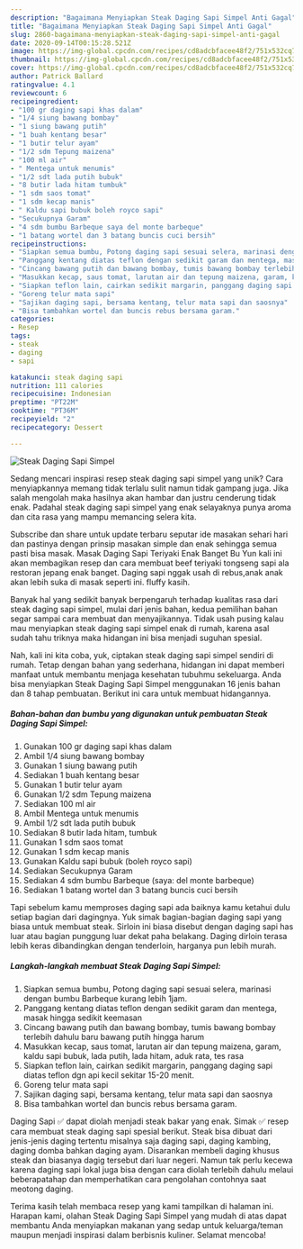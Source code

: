 ```yaml
---
description: "Bagaimana Menyiapkan Steak Daging Sapi Simpel Anti Gagal"
title: "Bagaimana Menyiapkan Steak Daging Sapi Simpel Anti Gagal"
slug: 2860-bagaimana-menyiapkan-steak-daging-sapi-simpel-anti-gagal
date: 2020-09-14T00:15:28.521Z
image: https://img-global.cpcdn.com/recipes/cd8adcbfacee48f2/751x532cq70/steak-daging-sapi-simpel-foto-resep-utama.jpg
thumbnail: https://img-global.cpcdn.com/recipes/cd8adcbfacee48f2/751x532cq70/steak-daging-sapi-simpel-foto-resep-utama.jpg
cover: https://img-global.cpcdn.com/recipes/cd8adcbfacee48f2/751x532cq70/steak-daging-sapi-simpel-foto-resep-utama.jpg
author: Patrick Ballard
ratingvalue: 4.1
reviewcount: 6
recipeingredient:
- "100 gr daging sapi khas dalam"
- "1/4 siung bawang bombay"
- "1 siung bawang putih"
- "1 buah kentang besar"
- "1 butir telur ayam"
- "1/2 sdm Tepung maizena"
- "100 ml air"
- " Mentega untuk menumis"
- "1/2 sdt lada putih bubuk"
- "8 butir lada hitam tumbuk"
- "1 sdm saos tomat"
- "1 sdm kecap manis"
- " Kaldu sapi bubuk boleh royco sapi"
- "Secukupnya Garam"
- "4 sdm bumbu Barbeque saya del monte barbeque"
- "1 batang wortel dan 3 batang buncis cuci bersih"
recipeinstructions:
- "Siapkan semua bumbu, Potong daging sapi sesuai selera, marinasi dengan bumbu Barbeque kurang lebih 1jam."
- "Panggang kentang diatas teflon dengan sedikit garam dan mentega, masak hingga sedikit keemasan"
- "Cincang bawang putih dan bawang bombay, tumis bawang bombay terlebih dahulu baru bawang putih hingga harum"
- "Masukkan kecap, saus tomat, larutan air dan tepung maizena, garam, kaldu sapi bubuk, lada putih, lada hitam, aduk rata, tes rasa"
- "Siapkan teflon lain, cairkan sedikit margarin, panggang daging sapi diatas teflon dgn api kecil sekitar 15-20 menit."
- "Goreng telur mata sapi"
- "Sajikan daging sapi, bersama kentang, telur mata sapi dan saosnya"
- "Bisa tambahkan wortel dan buncis rebus bersama garam."
categories:
- Resep
tags:
- steak
- daging
- sapi

katakunci: steak daging sapi 
nutrition: 111 calories
recipecuisine: Indonesian
preptime: "PT22M"
cooktime: "PT36M"
recipeyield: "2"
recipecategory: Dessert

---
```



![Steak Daging Sapi Simpel](https://img-global.cpcdn.com/recipes/cd8adcbfacee48f2/751x532cq70/steak-daging-sapi-simpel-foto-resep-utama.jpg)

Sedang mencari inspirasi resep steak daging sapi simpel yang unik? Cara menyiapkannya memang tidak terlalu sulit namun tidak gampang juga. Jika salah mengolah maka hasilnya akan hambar dan justru cenderung tidak enak. Padahal steak daging sapi simpel yang enak selayaknya punya aroma dan cita rasa yang mampu memancing selera kita.

Subscribe dan share untuk update terbaru seputar ide masakan sehari hari dan pastinya dengan prinsip masakan simple dan enak sehingga semua pasti bisa masak. Masak Daging Sapi Teriyaki Enak Banget Bu Yun kali ini akan membagikan resep dan cara membuat beef teriyaki tongseng sapi ala restoran jepang enak banget. Daging sapi nggak usah di rebus,anak anak akan lebih suka di masak seperti ini. fluffy kasih.

Banyak hal yang sedikit banyak berpengaruh terhadap kualitas rasa dari steak daging sapi simpel, mulai dari jenis bahan, kedua pemilihan bahan segar sampai cara membuat dan menyajikannya. Tidak usah pusing kalau mau menyiapkan steak daging sapi simpel enak di rumah, karena asal sudah tahu triknya maka hidangan ini bisa menjadi suguhan spesial.


Nah, kali ini kita coba, yuk, ciptakan steak daging sapi simpel sendiri di rumah. Tetap dengan bahan yang sederhana, hidangan ini dapat memberi manfaat untuk membantu menjaga kesehatan tubuhmu sekeluarga. Anda bisa menyiapkan Steak Daging Sapi Simpel menggunakan 16 jenis bahan dan 8 tahap pembuatan. Berikut ini cara untuk membuat hidangannya.

<!--inarticleads1-->

##### Bahan-bahan dan bumbu yang digunakan untuk pembuatan Steak Daging Sapi Simpel:

1. Gunakan 100 gr daging sapi khas dalam
1. Ambil 1/4 siung bawang bombay
1. Gunakan 1 siung bawang putih
1. Sediakan 1 buah kentang besar
1. Gunakan 1 butir telur ayam
1. Gunakan 1/2 sdm Tepung maizena
1. Sediakan 100 ml air
1. Ambil  Mentega untuk menumis
1. Ambil 1/2 sdt lada putih bubuk
1. Sediakan 8 butir lada hitam, tumbuk
1. Gunakan 1 sdm saos tomat
1. Gunakan 1 sdm kecap manis
1. Gunakan  Kaldu sapi bubuk (boleh royco sapi)
1. Sediakan Secukupnya Garam
1. Sediakan 4 sdm bumbu Barbeque (saya: del monte barbeque)
1. Sediakan 1 batang wortel dan 3 batang buncis cuci bersih


Tapi sebelum kamu memproses daging sapi ada baiknya kamu ketahui dulu setiap bagian dari dagingnya. Yuk simak bagian-bagian daging sapi yang biasa untuk membuat steak. Sirloin ini biasa disebut dengan daging sapi has luar atau bagian punggung luar dekat paha belakang. Daging dirloin terasa lebih keras dibandingkan dengan tenderloin, harganya pun lebih murah. 

<!--inarticleads2-->

##### Langkah-langkah membuat Steak Daging Sapi Simpel:

1. Siapkan semua bumbu, Potong daging sapi sesuai selera, marinasi dengan bumbu Barbeque kurang lebih 1jam.
1. Panggang kentang diatas teflon dengan sedikit garam dan mentega, masak hingga sedikit keemasan
1. Cincang bawang putih dan bawang bombay, tumis bawang bombay terlebih dahulu baru bawang putih hingga harum
1. Masukkan kecap, saus tomat, larutan air dan tepung maizena, garam, kaldu sapi bubuk, lada putih, lada hitam, aduk rata, tes rasa
1. Siapkan teflon lain, cairkan sedikit margarin, panggang daging sapi diatas teflon dgn api kecil sekitar 15-20 menit.
1. Goreng telur mata sapi
1. Sajikan daging sapi, bersama kentang, telur mata sapi dan saosnya
1. Bisa tambahkan wortel dan buncis rebus bersama garam.


Daging Sapi ✅ dapat diolah menjadi steak bakar yang enak. Simak ✅ resep cara membuat steak daging sapi spesial berikut. Steak bisa dibuat dari jenis-jenis daging tertentu misalnya saja daging sapi, daging kambing, daging domba bahkan daging ayam. Disarankan membeli daging khusus steak dan biasanya dagig tersebut dari luar negeri. Namun tak perlu kecewa karena daging sapi lokal juga bisa dengan cara diolah terlebih dahulu melaui beberapatahap dan memperhatikan cara pengolahan contohnya saat meotong daging. 

Terima kasih telah membaca resep yang kami tampilkan di halaman ini. Harapan kami, olahan Steak Daging Sapi Simpel yang mudah di atas dapat membantu Anda menyiapkan makanan yang sedap untuk keluarga/teman maupun menjadi inspirasi dalam berbisnis kuliner. Selamat mencoba!
